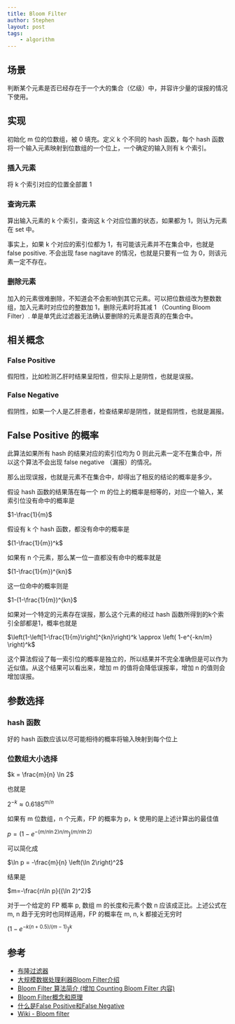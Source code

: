 ```yaml
---
title: Bloom Filter
author: Stephen
layout: post
tags:
    - algorithm
---
```


## 场景
判断某个元素是否已经存在于一个大的集合（亿级）中，并容许少量的误报的情况下使用。

## 实现
初始化 m 位的位数组，被 0 填充。定义 k 个不同的 hash 函数，每个 hash 函数将一个输入元素映射到位数组的一个位上，一个确定的输入则有 k 个索引。
<!--more-->

### 插入元素
将 k 个索引对应的位置全部置 1

### 查询元素
算出输入元素的 k 个索引，查询这 k 个对应位置的状态，如果都为 1，则认为元素在 set 中。

事实上，如果 k 个对应的索引位都为 1，有可能该元素并不在集合中，也就是 false positive. 不会出现 fase nagitave 的情况，也就是只要有一位
为 0，则该元素一定不存在。

### 删除元素
加入的元素很难删除，不知道会不会影响到其它元素。可以把位数组改为整数数组，加入元素时对应位的整数加 1，删除元素时将其减 1 （Counting Bloom Filter）. 单是单凭此过滤器无法确认要删除的元素是否真的在集合中。

## 相关概念

### False Positive
假阳性，比如检测乙肝时结果呈阳性，但实际上是阴性，也就是误报。

### False Negative
假阴性，如果一个人是乙肝患者，检查结果却是阴性，就是假阴性，也就是漏报。

## False Positive 的概率
此算法如果所有 hash 的结果对应的索引位均为 0 则此元素一定不在集合中，所以这个算法不会出现 false negative （漏报）的情况。

那么出现误报，也就是元素不在集合中，却得出了相反的结论的概率是多少。

假设 hash 函数的结果落在每一个 m 的位上的概率是相等的，对应一个输入，某索引位没有命中的概率是 

$1-\frac{1}{m}$

假设有 k 个 hash 函数，都没有命中的概率是

$(1-\frac{1}{m})^k$

如果有 n 个元素，那么某一位一直都没有命中的概率就是

$(1-\frac{1}{m})^{kn}$

这一位命中的概率则是

$1-(1-\frac{1}{m})^{kn}$

如果对一个特定的元素存在误报，那么这个元素的经过 hash 函数所得到的k个索引全部都是1，概率也就是

$\left(1-\left[1-\frac{1}{m}\right]^{kn}\right)^k \approx \left( 1-e^{-kn/m} \right)^k$

这个算法假设了每一索引位的概率是独立的，所以结果并不完全准确但是可以作为近似值。从这个结果可以看出来，增加 m 的值将会降低误报率，增加 n 的值则会增加误报。

## 参数选择

### hash 函数
好的 hash 函数应该以尽可能相待的概率将输入映射到每个位上

### 位数组大小选择

$k = \frac{m}{n} \ln 2$
 
也就是

$2^{-k} \approx {0.6185}^{m/n}$

如果有 m 位数组，n 个元素，FP 的概率为 p，k 使用的是上述计算出的最佳值

$p = \left( 1-e^{-(m/n\ln 2) n/m} \right)^{(m/n\ln 2)}$

可以简化成

$\ln p = -\frac{m}{n} \left(\ln 2\right)^2$

结果是

$m=-\frac{n\ln p}{(\ln 2)^2}$

对于一个给定的 FP 概率 p, 数组 m 的长度和元素个数 n 应该成正比。上述公式在 m, n 趋于无穷时也同样适用，FP 的概率在 m, n, k 都接近无穷时

$\left( 1-e^{-k(n+0.5)/(m-1)} \right)^k$






## 参考
* [布隆过滤器](http://zh.wikipedia.org/wiki/Bloom_filter)
* [大规模数据处理利器Bloom Filter介绍](http://wenku.baidu.com/view/4b015267f5335a8102d2202a.html)
* [Bloom Filter 算法简介 (增加 Counting Bloom Filter 内容)](http://my.oschina.net/kiwivip/blog/133498)
* [Bloom Filter概念和原理](http://blog.csdn.net/jiaomeng/article/details/1495500)
* [什么是False Positive和False Negative](http://simon.blog.51cto.com/80/73395/)
* [Wiki - Bloom filter](http://en.wikipedia.org/wiki/Bloom_filter)
